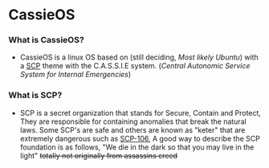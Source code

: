 # **CassieOS**

### **What is CassieOS?**
- CassieOS is a linux OS based on (still deciding, *Most likely Ubuntu*) with a [SCP](https://scp-wiki.wikidot.com/) theme with the C.A.S.S.I.E system. (*Central Autonomic Service System for Internal Emergencies*)

### **What is SCP?**
- SCP is a secret organization that stands for Secure, Contain and Protect, They are responsible for containing anomalies that break the natural laws. Some SCP's are safe and others are known as "keter" that are extremely dangerous such as [SCP-106](https://scp-wiki.wikidot.com/scp-106), A good way to describe the SCP foundation is as follows, "We die in the dark so that you may live in the light" ~~totally not originally from assassins creed~~
